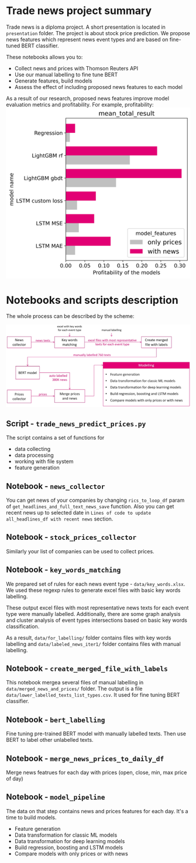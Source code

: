 # Trade news project summary

Trade news is a diploma project. A short presentation is located in `presentation` folder.
The project is about stock price prediction. We propose news features which represent news event types and are based on fine-tuned BERT classifier.

These notebooks allows you to:
- Collect news and prices with Thomson Reuters API
- Use our manual labelling to fine tune BERT 
- Generate features, build models
- Assess the effect of including proposed news features to each model

As a result of our research, proposed news features improve model evaluation metrics and profitability.
For example, profitability:
![Mean profit](https://github.com/dany-kuznetsov/trade_news/blob/master/exhibits_saved/mean_total_result.png?raw=true)

# Notebooks and scripts description
The whole process can be described by the scheme:

![Notebooks Scheme](https://github.com/dany-kuznetsov/trade_news/blob/master/presentation/The%20scheme%20of%20notebooks%20from%20data%20collection%20to%20modelling.jpg?raw=true)

## Script - `trade_news_predict_prices.py`
The script contains a set of functions for
- data collecting
- data processing
- working with file system
- feature generation

## Notebook - `news_collector`
You can get news of your companies by changing `rics_to_loop_df` param of `get_headlines_and_full_text_news_save` function.
Also you can get recent news up to selected date in `Lines of code to update all_headlines_df with recent news` section.

## Notebook - `stock_prices_collector`
Similarly your list of companies can be used to collect prices.

## Notebook - `key_words_matching`
We prepared set of rules for each news event type - `data/key_words.xlsx`.
We used these regexp rules to generate excel files with basic key words labelling.

These output excel files with most representative news texts for each event type were manually labelled. 
Additionally, there are some graph analysis and cluster analysis of event types intersections based on basic key words classification.

As a result, `data/for_labelling/` folder contains files with key words labelling and `data/labeled_news_iter1/` folder contains files with manual labelling.

## Notebook - `create_merged_file_with_labels`
This notebook mergea several files of manual labelling in `data/merged_news_and_prices/` folder.
The output is a file `data/lower_labelled_texts_list_types.csv`. It used for fine tuning BERT classifier.

## Notebook - `bert_labelling`
Fine tuning pre-trained BERT model with manually labelled texts.
Then use BERT to label other unlabelled texts.

## Notebook - `merge_news_prices_to_daily_df`
Merge news featrues for each day with prices (open, close, min, max price of day)

## Notebook - `model_pipeline`
The data on that step contains news and prices features for each day. It's a time to build models.
- Feature generation
- Data transformation for classic ML models
- Data transformation for deep learning models
- Build regression, boosting and LSTM models
- Compare models with only prices or with news

